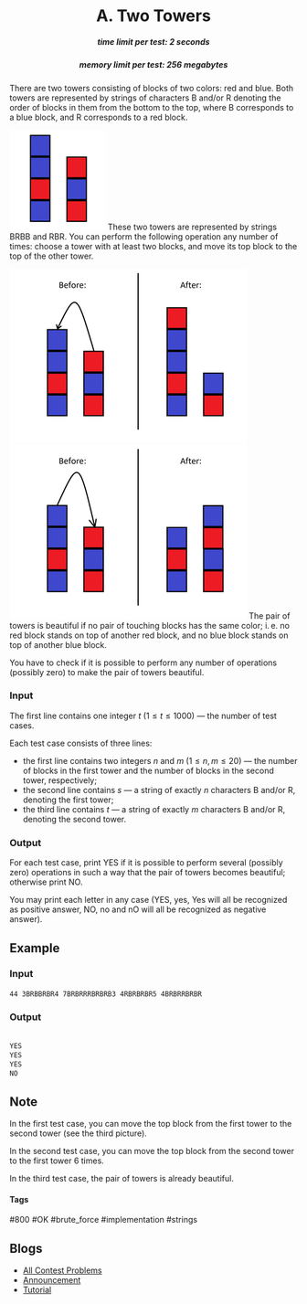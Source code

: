 <h1 style='text-align: center;'> A. Two Towers</h1>

<h5 style='text-align: center;'>time limit per test: 2 seconds</h5>
<h5 style='text-align: center;'>memory limit per test: 256 megabytes</h5>

There are two towers consisting of blocks of two colors: red and blue. Both towers are represented by strings of characters B and/or R denoting the order of blocks in them from the bottom to the top, where B corresponds to a blue block, and R corresponds to a red block.

 ![](images/ca3bc5b805f5b767905202c5ac882b2e8e2f7ead.png) These two towers are represented by strings BRBB and RBR. You can perform the following operation any number of times: choose a tower with at least two blocks, and move its top block to the top of the other tower.

 ![](images/e2c2ac5f9c3bf8a08a98d36ef0e398d67bf174fd.png) ![](images/1aef55eab166519c5e6d5a5c4f508f43e9cfdd6d.png) The pair of towers is beautiful if no pair of touching blocks has the same color; i. e. no red block stands on top of another red block, and no blue block stands on top of another blue block.

You have to check if it is possible to perform any number of operations (possibly zero) to make the pair of towers beautiful.

### Input

The first line contains one integer $t$ ($1 \le t \le 1000$) — the number of test cases.

Each test case consists of three lines:

* the first line contains two integers $n$ and $m$ ($1 \le n, m \le 20$) — the number of blocks in the first tower and the number of blocks in the second tower, respectively;
* the second line contains $s$ — a string of exactly $n$ characters B and/or R, denoting the first tower;
* the third line contains $t$ — a string of exactly $m$ characters B and/or R, denoting the second tower.
### Output

For each test case, print YES if it is possible to perform several (possibly zero) operations in such a way that the pair of towers becomes beautiful; otherwise print NO.

You may print each letter in any case (YES, yes, Yes will all be recognized as positive answer, NO, no and nO will all be recognized as negative answer).

## Example

### Input


```text
44 3BRBBRBR4 7BRBRRRBRBRB3 4RBRBRBR5 4BRBRRBRBR
```
### Output

```text

YES
YES
YES
NO

```
## Note

In the first test case, you can move the top block from the first tower to the second tower (see the third picture).

In the second test case, you can move the top block from the second tower to the first tower $6$ times.

In the third test case, the pair of towers is already beautiful.



#### Tags 

#800 #OK #brute_force #implementation #strings 

## Blogs
- [All Contest Problems](../Educational_Codeforces_Round_143_(Rated_for_Div._2).md)
- [Announcement](../blogs/Announcement.md)
- [Tutorial](../blogs/Tutorial.md)
